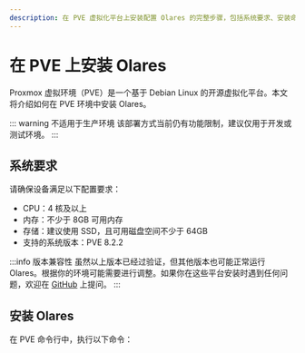 ```yaml
---
description: 在 PVE 虚拟化平台上安装配置 Olares 的完整步骤，包括系统要求、安装命令和激活过程。
---
```

# 在 PVE 上安装 Olares
Proxmox 虚拟环境（PVE）是一个基于 Debian Linux 的开源虚拟化平台。本文将介绍如何在 PVE 环境中安装 Olares。

::: warning 不适用于生产环境
该部署方式当前仍有功能限制，建议仅用于开发或测试环境。
:::

## 系统要求
请确保设备满足以下配置要求：

- CPU：4 核及以上
- 内存：不少于 8GB 可用内存
- 存储：建议使用 SSD，且可用磁盘空间不少于 64GB
- 支持的系统版本：PVE 8.2.2

:::info 版本兼容性
虽然以上版本已经过验证，但其他版本也可能正常运行 Olares。根据你的环境可能需要进行调整。如果你在这些平台安装时遇到任何问题，欢迎在 [GitHub](https://github.com/beclab/Olares/issues/new) 上提问。
:::

## 安装 Olares

在 PVE 命令行中，执行以下命令：

<!--@include: ./reusables.md{4,28}-->

<!--@include: ./activate-olares.md-->

<!--@include: ./log-in-to-olares.md-->

<!--@include: ./reusables.md{30,34}-->